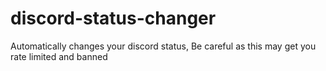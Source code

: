 # discord-status-changer
Automatically changes your discord status, Be careful as this may get you rate limited and banned
